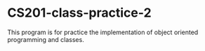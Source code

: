 # CS201-class-practice-2

This program is for practice the implementation of object oriented programming and classes.
